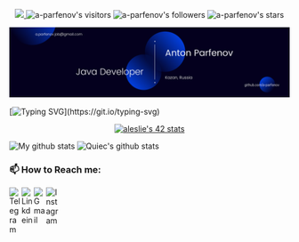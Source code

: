 <p align="center">
	<a href="https://github.com/a-parfenov/a-parfenov">
		<img src="https://img.shields.io/badge/status-updating-brightgreen.svg"> </a>
	<img alt="a-parfenov's visitors" src="https://komarev.com/ghpvc/?username=a-parfenov&color=1F54FF&style=flat&label=visitors" />
	<img alt="a-parfenov's followers" src="https://img.shields.io/github/followers/a-parfenov?color=1F54FF" />
	<img alt="a-parfenov's stars" src="https://img.shields.io/github/stars/a-parfenov?color=1F54FF" />
	
<!-- 	<img alt="a-parfenov's stars" src="https://img.shields.io/eclipse-marketplace/last-update/a-parfenov" />
	<img alt="Weblate entities" src="https://img.shields.io/weblate/projects"> -->
</p>

![](./src/Banner.png)

[![Typing SVG](https://readme-typing-svg.herokuapp.com?color=%1F54FF&center=true&vCenter=true&width=1200&lines=Hi+there+👋,+I+am+Anton+Parfenov!;+Welcome+to+My+Profile!;I+am+a+student+of+school+21;Always+learning+new+things+;)](https://git.io/typing-svg)

<!-- ### 📈 GitHub Activity Graph:
![Asmit's GitHub activity graph](https://activity-graph.herokuapp.com/graph?username=a-parfenov&hide_border=true&theme=redical)
 -->

<p align="center">
<a href="https://github.com/JaeSeoKim/badge42">
	<img src="https://badge42.vercel.app/api/v2/cl24me07z007309m7w9b0hxyp/stats?cursusId=21&coalitionId=101" alt="aleslie's 42 stats" /></a>
</p>

![My github stats](https://github-readme-stats.vercel.app/api?username=a-parfenov&show_icons=true&theme=radical&include_all_commits=true)
![Quiec's github stats](https://github-readme-stats.vercel.app/api/top-langs/?username=a-parfenov&theme=radical&layout=compact)



### 📫 How to Reach me:

<a href="https://t.me/ParfenovAnton">
  <img alt="Telegram" width="22px" align="left" src="https://cdn.jsdelivr.net/npm/simple-icons@v3/icons/telegram.svg" >
</a>
<a href="https://www.linkedin.com/in/parfenov21/">
  <img alt="Linkdein" width="22px" align="left" src="https://cdn.jsdelivr.net/npm/simple-icons@v3/icons/linkedin.svg" >
</a>
<a href="mailto:a.parfenov.job@gmail.com">
  <img alt="Gmail" width="22px" align="left" src="https://cdn.jsdelivr.net/npm/simple-icons@3.13.0/icons/gmail.svg" >
</a>

<a href="https://instagram.com/parfeno1/" target="_blank">
  <img alt="Instagram" width="22px" align="left" src="https://cdn.jsdelivr.net/npm/simple-icons@v3/icons/instagram.svg" >
</a>



<!--
|[![a-parfenov Github stats](https://github-readme-stats.vercel.app/api?username=a-parfenov&count_private=true&show_icons=true&hide=contribs,issues&hide_border=true)](https://github.com/a-parfenov?tab=repositories) | [![Most Used Languages](https://github-readme-stats.vercel.app/api/top-langs/?username=a-parfenov&layout=compact&hide_border=true)](https://github.com/a-parfenov?tab=repositories) |
|---|---|


 ### My_progress:

<img src="https://github-readme-streak-stats.herokuapp.com/?user=a-parfenov"></img>

-->
